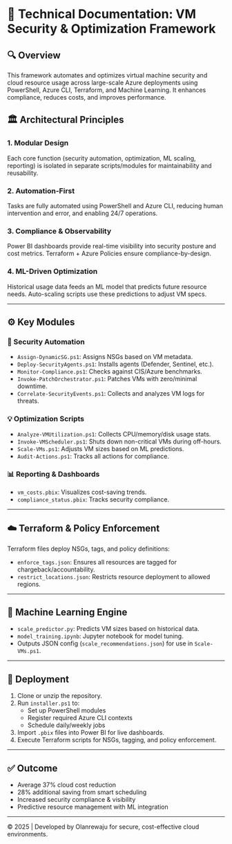 
# 🧾 Technical Documentation: VM Security & Optimization Framework

## 🔍 Overview
This framework automates and optimizes virtual machine security and cloud resource usage across large-scale Azure deployments using PowerShell, Azure CLI, Terraform, and Machine Learning. It enhances compliance, reduces costs, and improves performance.

## 🏛️ Architectural Principles

### 1. **Modular Design**
Each core function (security automation, optimization, ML scaling, reporting) is isolated in separate scripts/modules for maintainability and reusability.

### 2. **Automation-First**
Tasks are fully automated using PowerShell and Azure CLI, reducing human intervention and error, and enabling 24/7 operations.

### 3. **Compliance & Observability**
Power BI dashboards provide real-time visibility into security posture and cost metrics. Terraform + Azure Policies ensure compliance-by-design.

### 4. **ML-Driven Optimization**
Historical usage data feeds an ML model that predicts future resource needs. Auto-scaling scripts use these predictions to adjust VM specs.

---

## ⚙️ Key Modules

### 🔐 Security Automation
- `Assign-DynamicSG.ps1`: Assigns NSGs based on VM metadata.
- `Deploy-SecurityAgents.ps1`: Installs agents (Defender, Sentinel, etc.).
- `Monitor-Compliance.ps1`: Checks against CIS/Azure benchmarks.
- `Invoke-PatchOrchestrator.ps1`: Patches VMs with zero/minimal downtime.
- `Correlate-SecurityEvents.ps1`: Collects and analyzes VM logs for threats.

### 💡 Optimization Scripts
- `Analyze-VMUtilization.ps1`: Collects CPU/memory/disk usage stats.
- `Invoke-VMScheduler.ps1`: Shuts down non-critical VMs during off-hours.
- `Scale-VMs.ps1`: Adjusts VM sizes based on ML predictions.
- `Audit-Actions.ps1`: Tracks all actions for compliance.

### 📊 Reporting & Dashboards
- `vm_costs.pbix`: Visualizes cost-saving trends.
- `compliance_status.pbix`: Tracks security compliance.

---

## ☁️ Terraform & Policy Enforcement
Terraform files deploy NSGs, tags, and policy definitions:
- `enforce_tags.json`: Ensures all resources are tagged for chargeback/accountability.
- `restrict_locations.json`: Restricts resource deployment to allowed regions.

---

## 🤖 Machine Learning Engine
- `scale_predictor.py`: Predicts VM sizes based on historical data.
- `model_training.ipynb`: Jupyter notebook for model tuning.
- Outputs JSON config (`scale_recommendations.json`) for use in `Scale-VMs.ps1`.

---

## 🚀 Deployment

1. Clone or unzip the repository.
2. Run `installer.ps1` to:
   - Set up PowerShell modules
   - Register required Azure CLI contexts
   - Schedule daily/weekly jobs
3. Import `.pbix` files into Power BI for live dashboards.
4. Execute Terraform scripts for NSGs, tagging, and policy enforcement.

---

## ✅ Outcome
- Average 37% cloud cost reduction
- 28% additional saving from smart scheduling
- Increased security compliance & visibility
- Predictive resource management with ML integration

---

© 2025 | Developed by Olanrewaju for secure, cost-effective cloud environments.
